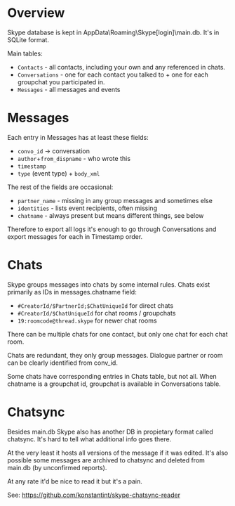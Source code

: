 # Overview #
Skype database is kept in AppData\Roaming\Skype\[login]\main.db. It's in SQLite format.

Main tables:

 * `Contacts` - all contacts, including your own and any referenced in chats.
 * `Conversations` - one for each contact you talked to + one for each groupchat you participated in.
 * `Messages` - all messages and events

# Messages #
Each entry in Messages has at least these fields:

 * `convo_id` -> conversation
 * `author`+`from_dispname` - who wrote this
 * `timestamp`
 * `type` (event type) + `body_xml`

The rest of the fields are occasional:
 
 * `partner_name` - missing in any group messages and sometimes else
 * `identities` - lists event recipients, often missing
 * `chatname` - always present but means different things, see below

Therefore to export all logs it's enough to go through Conversations and export messages for each in Timestamp order.

# Chats #
Skype groups messages into chats by some internal rules. Chats exist primarily as IDs in messages.chatname field:

 * `#CreatorId/$PartnerId;$ChatUniqueId`    for direct chats
 * `#CreatorId/$ChatUniqueId`               for chat rooms / groupchats
 * `19:roomcode@thread.skype`               for newer chat rooms

There can be multiple chats for one contact, but only one chat for each chat room.

Chats are redundant, they only group messages. Dialogue partner or room can be clearly identified from conv_id.

Some chats have corresponding entries in Chats table, but not all. When chatname is a groupchat id, groupchat is available in Conversations table.

# Chatsync #
Besides main.db Skype also has another DB in propietary format called chatsync. It's hard to tell what additional info goes there.

At the very least it hosts all versions of the message if it was edited. It's also possible some messages are archived to chatsync and deleted from main.db (by unconfirmed reports).

At any rate it'd be nice to read it but it's a pain.

See: https://github.com/konstantint/skype-chatsync-reader